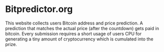 # Bitpredictor.org
This website collects users Bitcoin address and price prediction. A prediction that matches the actual price (after the countdown) gets paid in bitcoin.  Every submission requires a short usage of users CPU for generating a tiny amount of cryptocurrency which is cumulated into the prize. 
